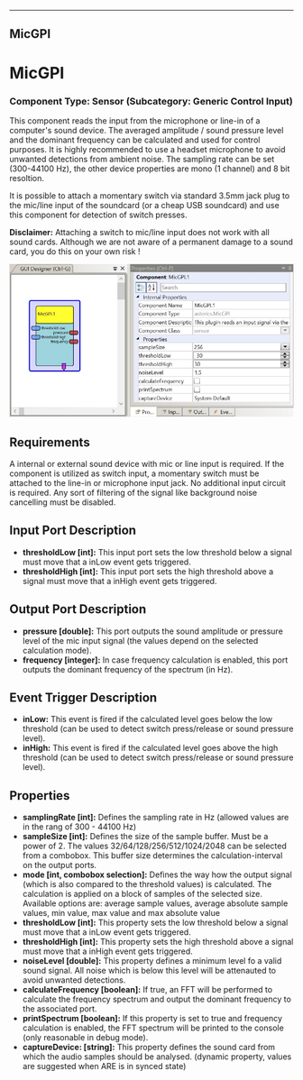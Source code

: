   
---
MicGPI
---

# MicGPI

### Component Type: Sensor (Subcategory: Generic Control Input)

This component reads the input from the microphone or line-in of a computer's sound device. The averaged amplitude / sound pressure level and the dominant frequency can be calculated and used for control purposes. It is highly recommended to use a headset microphone to avoid unwanted detections from ambient noise. The sampling rate can be set (300-44100 Hz), the other device properties are mono (1 channel) and 8 bit resoltion.

It is possible to attach a momentary switch via standard 3.5mm jack plug to the mic/line input of the soundcard (or a cheap USB soundcard) and use this component for detection of switch presses.

**Disclaimer:** Attaching a switch to mic/line input does not work with all sound cards. Although we are not aware of a permanent damage to a sound card, you do this on your own risk !

![Screenshot: MicGPI plugin](img/micgpi.png "Screenshot: MicGPI plugin")

## Requirements

A internal or external sound device with mic or line input is required. If the component is utilized as switch input, a momentary switch must be attached to the line-in or microphone input jack. No additional input circuit is required. Any sort of filtering of the signal like background noise cancelling must be disabled.

## Input Port Description

*   **thresholdLow \[int\]:** This input port sets the low threshold below a signal must move that a inLow event gets triggered.
*   **thresholdHigh \[int\]:** This input port sets the high threshold above a signal must move that a inHigh event gets triggered.

## Output Port Description

*   **pressure \[double\]:** This port outputs the sound amplitude or pressure level of the mic input signal (the values depend on the selected calculation mode).
*   **frequency \[integer\]:** In case frequency calculation is enabled, this port outputs the dominant frequency of the spectrum (in Hz).

## Event Trigger Description

*   **inLow:** This event is fired if the calculated level goes below the low threshold (can be used to detect switch press/release or sound pressure level).
*   **inHigh:** This event is fired if the calculated level goes above the high threshold (can be used to detect switch press/release or sound pressure level).

## Properties

*   **samplingRate \[int\]:** Defines the sampling rate in Hz (allowed values are in the rang of 300 - 44100 Hz)
*   **sampleSize \[int\]:** Defines the size of the sample buffer. Must be a power of 2. The values 32/64/128/256/512/1024/2048 can be selected from a combobox. This buffer size determines the calculation-interval on the output ports.
*   **mode \[int, combobox selection\]:** Defines the way how the output signal (which is also compared to the threshold values) is calculated. The calculation is applied on a block of samples of the selected size. Available options are: average sample values, average absolute sample values, min value, max value and max absolute value
*   **thresholdLow \[int\]:** This property sets the low threshold below a signal must move that a inLow event gets triggered.
*   **thresholdHigh \[int\]:** This property sets the high threshold above a signal must move that a inHigh event gets triggered.
*   **noiseLevel \[double\]:** This property defines a minimum level fo a valid sound signal. All noise which is below this level will be attenauted to avoid unwanted detections.
*   **calculateFrequency \[boolean\]:** If true, an FFT will be performed to calculate the frequency spectrum and output the dominant frequency to the associated port.
*   **printSpectrum \[boolean\]:** If this property is set to true and frequency calculation is enabled, the FFT spectrum will be printed to the console (only reasonable in debug mode).
*   **captureDevice: \[string\]:** This property defines the sound card from which the audio samples should be analysed. (dynamic property, values are suggested when ARE is in synced state)